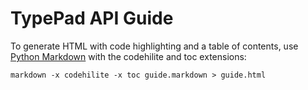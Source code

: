TypePad API Guide
=================

To generate HTML with code highlighting and a table of contents, use
[Python Markdown](http://www.freewisdom.org/projects/python-markdown/)
with the codehilite and toc extensions:

    markdown -x codehilite -x toc guide.markdown > guide.html